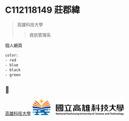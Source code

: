 # C112118149 莊郡緯
>高雄科技大學
>>資訊管理系

個人網頁

```
color:
- red
- blue
- black
- green
```
🖕
---

[高雄科技大學](https://elearning.nkust.edu.tw/moocs/#/home)
![NKUST](logo.png "NKUST")
